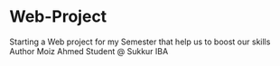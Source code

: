 # Web-Project
Starting a Web project for my Semester that help us to boost our skills
Author Moiz Ahmed Student @ Sukkur IBA 

